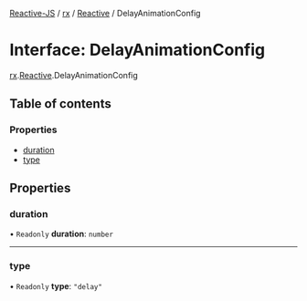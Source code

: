 [Reactive-JS](../README.md) / [rx](../modules/rx.md) / [Reactive](../modules/rx.Reactive.md) / DelayAnimationConfig

# Interface: DelayAnimationConfig

[rx](../modules/rx.md).[Reactive](../modules/rx.Reactive.md).DelayAnimationConfig

## Table of contents

### Properties

- [duration](rx.Reactive.DelayAnimationConfig.md#duration)
- [type](rx.Reactive.DelayAnimationConfig.md#type)

## Properties

### duration

• `Readonly` **duration**: `number`

___

### type

• `Readonly` **type**: ``"delay"``
